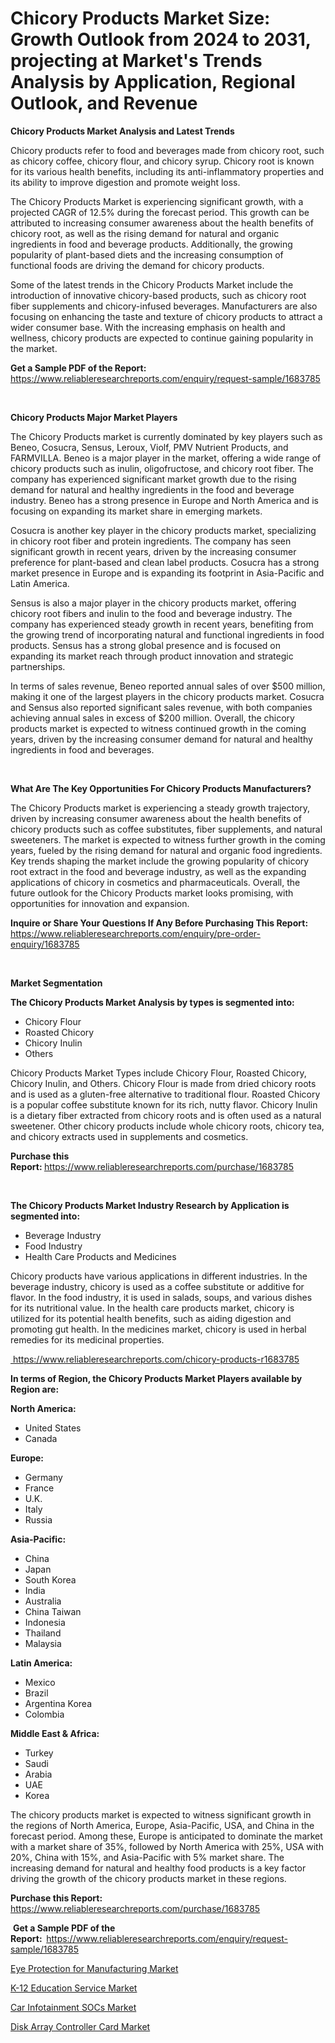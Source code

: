 <p><h1>Chicory Products Market Size: Growth Outlook from 2024 to 2031, projecting at Market's Trends Analysis by Application, Regional Outlook, and Revenue</h1></p><p><strong>Chicory Products Market Analysis and Latest Trends</strong></p>
<p><p>Chicory products refer to food and beverages made from chicory root, such as chicory coffee, chicory flour, and chicory syrup. Chicory root is known for its various health benefits, including its anti-inflammatory properties and its ability to improve digestion and promote weight loss.</p><p>The Chicory Products Market is experiencing significant growth, with a projected CAGR of 12.5% during the forecast period. This growth can be attributed to increasing consumer awareness about the health benefits of chicory root, as well as the rising demand for natural and organic ingredients in food and beverage products. Additionally, the growing popularity of plant-based diets and the increasing consumption of functional foods are driving the demand for chicory products.</p><p>Some of the latest trends in the Chicory Products Market include the introduction of innovative chicory-based products, such as chicory root fiber supplements and chicory-infused beverages. Manufacturers are also focusing on enhancing the taste and texture of chicory products to attract a wider consumer base. With the increasing emphasis on health and wellness, chicory products are expected to continue gaining popularity in the market.</p></p>
<p><strong>Get a Sample PDF of the Report:&nbsp;</strong> <a href="https://www.reliableresearchreports.com/enquiry/request-sample/1683785">https://www.reliableresearchreports.com/enquiry/request-sample/1683785</a></p>
<p>&nbsp;</p>
<p><strong>Chicory Products Major Market Players</strong></p>
<p><p>The Chicory Products market is currently dominated by key players such as Beneo, Cosucra, Sensus, Leroux, Violf, PMV Nutrient Products, and FARMVILLA. Beneo is a major player in the market, offering a wide range of chicory products such as inulin, oligofructose, and chicory root fiber. The company has experienced significant market growth due to the rising demand for natural and healthy ingredients in the food and beverage industry. Beneo has a strong presence in Europe and North America and is focusing on expanding its market share in emerging markets.</p><p>Cosucra is another key player in the chicory products market, specializing in chicory root fiber and protein ingredients. The company has seen significant growth in recent years, driven by the increasing consumer preference for plant-based and clean label products. Cosucra has a strong market presence in Europe and is expanding its footprint in Asia-Pacific and Latin America.</p><p>Sensus is also a major player in the chicory products market, offering chicory root fibers and inulin to the food and beverage industry. The company has experienced steady growth in recent years, benefiting from the growing trend of incorporating natural and functional ingredients in food products. Sensus has a strong global presence and is focused on expanding its market reach through product innovation and strategic partnerships.</p><p>In terms of sales revenue, Beneo reported annual sales of over $500 million, making it one of the largest players in the chicory products market. Cosucra and Sensus also reported significant sales revenue, with both companies achieving annual sales in excess of $200 million. Overall, the chicory products market is expected to witness continued growth in the coming years, driven by the increasing consumer demand for natural and healthy ingredients in food and beverages.</p></p>
<p>&nbsp;</p>
<p><strong>What Are The Key Opportunities For Chicory Products Manufacturers?</strong></p>
<p><p>The Chicory Products market is experiencing a steady growth trajectory, driven by increasing consumer awareness about the health benefits of chicory products such as coffee substitutes, fiber supplements, and natural sweeteners. The market is expected to witness further growth in the coming years, fueled by the rising demand for natural and organic food ingredients. Key trends shaping the market include the growing popularity of chicory root extract in the food and beverage industry, as well as the expanding applications of chicory in cosmetics and pharmaceuticals. Overall, the future outlook for the Chicory Products market looks promising, with opportunities for innovation and expansion.</p></p>
<p><strong>Inquire or Share Your Questions If Any Before Purchasing This Report:</strong> <a href="https://www.reliableresearchreports.com/enquiry/pre-order-enquiry/1683785">https://www.reliableresearchreports.com/enquiry/pre-order-enquiry/1683785</a></p>
<p>&nbsp;</p>
<p><strong>Market Segmentation</strong></p>
<p><strong>The Chicory Products Market Analysis by types is segmented into:</strong></p>
<p><ul><li>Chicory Flour</li><li>Roasted Chicory</li><li>Chicory Inulin</li><li>Others</li></ul></p>
<p><p>Chicory Products Market Types include Chicory Flour, Roasted Chicory, Chicory Inulin, and Others. Chicory Flour is made from dried chicory roots and is used as a gluten-free alternative to traditional flour. Roasted Chicory is a popular coffee substitute known for its rich, nutty flavor. Chicory Inulin is a dietary fiber extracted from chicory roots and is often used as a natural sweetener. Other chicory products include whole chicory roots, chicory tea, and chicory extracts used in supplements and cosmetics.</p></p>
<p><strong>Purchase this Report:&nbsp;</strong><a href="https://www.reliableresearchreports.com/purchase/1683785">https://www.reliableresearchreports.com/purchase/1683785</a></p>
<p>&nbsp;</p>
<p><strong>The Chicory Products Market Industry Research by Application is segmented into:</strong></p>
<p><ul><li>Beverage Industry</li><li>Food Industry</li><li>Health Care Products and Medicines</li></ul></p>
<p><p>Chicory products have various applications in different industries. In the beverage industry, chicory is used as a coffee substitute or additive for flavor. In the food industry, it is used in salads, soups, and various dishes for its nutritional value. In the health care products market, chicory is utilized for its potential health benefits, such as aiding digestion and promoting gut health. In the medicines market, chicory is used in herbal remedies for its medicinal properties.</p></p>
<p><a href="https://www.reliableresearchreports.com/chicory-products-r1683785">&nbsp;https://www.reliableresearchreports.com/chicory-products-r1683785</a></p>
<p><strong>In terms of Region, the Chicory Products Market Players available by Region are:</strong></p>
<p>
    <p> <strong> North America: </strong>
        <ul>
            <li>United States</li>
            <li>Canada</li>
        </ul>
        </p> 
    <p> <strong> Europe: </strong>
        <ul>
            <li>Germany</li>
            <li>France</li>
            <li>U.K.</li>
            <li>Italy</li>
            <li>Russia</li>
        </ul>
        </p> 
    <p> <strong> Asia-Pacific: </strong>
        <ul>
            <li>China</li>
            <li>Japan</li>
            <li>South Korea</li>
            <li>India</li>
            <li>Australia</li>
            <li>China Taiwan</li>
            <li>Indonesia</li>
            <li>Thailand</li>
            <li>Malaysia</li>
        </ul>
        </p> 
    <p> <strong> Latin America: </strong>
        <ul>
            <li>Mexico</li>
            <li>Brazil</li>
            <li>Argentina Korea</li>
            <li>Colombia</li>
        </ul>
        </p> 
    <p> <strong> Middle East & Africa: </strong>
        <ul>
            <li>Turkey</li>
            <li>Saudi</li>
            <li>Arabia</li>
            <li>UAE</li>
            <li>Korea</li>
        </ul>
    </p>
    </p>
<p><p>The chicory products market is expected to witness significant growth in the regions of North America, Europe, Asia-Pacific, USA, and China in the forecast period. Among these, Europe is anticipated to dominate the market with a market share of 35%, followed by North America with 25%, USA with 20%, China with 15%, and Asia-Pacific with 5% market share. The increasing demand for natural and healthy food products is a key factor driving the growth of the chicory products market in these regions.</p></p>
<p><strong>Purchase this Report: </strong><a href="https://www.reliableresearchreports.com/purchase/1683785">https://www.reliableresearchreports.com/purchase/1683785</a></p>
<p>&nbsp;<strong>Get a Sample PDF of the Report:&nbsp;&nbsp;</strong><a href="https://www.reliableresearchreports.com/enquiry/request-sample/1683785">https://www.reliableresearchreports.com/enquiry/request-sample/1683785</a></p>
<p><strong></strong></p>
<p><p><a href="https://github.com/alexxisgm/Market-Research-Report-List-1/blob/main/eye-protection-for-manufacturing-market.md">Eye Protection for Manufacturing Market</a></p><p><a href="https://medium.com/@kathleenjacksond65/global-k-12-education-service-market-sector-types-applications-market-player-strategies-f199fc01c2b9">K-12 Education Service Market</a></p><p><a href="https://medium.com/@jeniw10236654655/car-infotainment-socs-market-growth-outlook-from-2024-to-2031-and-it-is-projecting-at-6-3-5cd481c41702">Car Infotainment SOCs Market</a></p><p><a href="https://github.com/sifatuddin25/Market-Research-Report-List-1/blob/main/disk-array-controller-card-market.md">Disk Array Controller Card Market</a></p></p>
